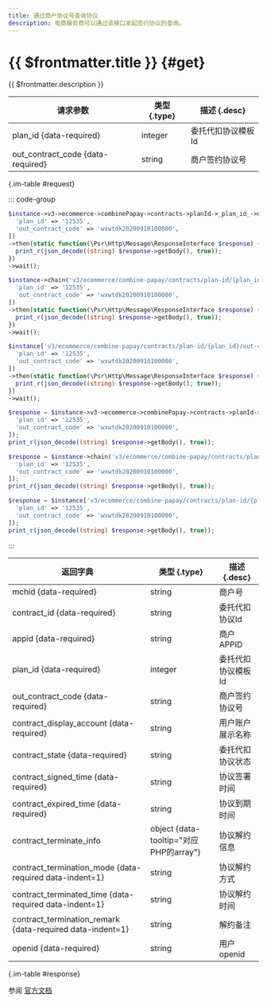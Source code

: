 ```yaml
---
title: 通过商户协议号查询协议
description: 电商服务商可以通过该接口发起签约协议的查询。
---
```


# {{ $frontmatter.title }} {#get}

{{ $frontmatter.description }}

| 请求参数 | 类型 {.type} | 描述 {.desc}
| --- | --- | ---
| plan_id {data-required} | integer | 委托代扣协议模板Id
| out_contract_code {data-required} | string | 商户签约协议号

{.im-table #request}

::: code-group

```php [异步纯链式]
$instance->v3->ecommerce->combinePapay->contracts->planId->_plan_id_->outContractCode->_out_contract_code_->getAsync([
  'plan_id' => '12535',
  'out_contract_code' => 'wxwtdk20200910100000',
])
->then(static function(\Psr\Http\Message\ResponseInterface $response) {
  print_r(json_decode((string) $response->getBody(), true));
})
->wait();
```

```php [异步声明式]
$instance->chain('v3/ecommerce/combine-papay/contracts/plan-id/{plan_id}/out-contract-code/{out_contract_code}')->getAsync([
  'plan_id' => '12535',
  'out_contract_code' => 'wxwtdk20200910100000',
])
->then(static function(\Psr\Http\Message\ResponseInterface $response) {
  print_r(json_decode((string) $response->getBody(), true));
})
->wait();
```

```php [异步属性式]
$instance['v3/ecommerce/combine-papay/contracts/plan-id/{plan_id}/out-contract-code/{out_contract_code}']->getAsync([
  'plan_id' => '12535',
  'out_contract_code' => 'wxwtdk20200910100000',
])
->then(static function(\Psr\Http\Message\ResponseInterface $response) {
  print_r(json_decode((string) $response->getBody(), true));
})
->wait();
```

```php [同步纯链式]
$response = $instance->v3->ecommerce->combinePapay->contracts->planId->_plan_id_->outContractCode->_out_contract_code_->get([
  'plan_id' => '12535',
  'out_contract_code' => 'wxwtdk20200910100000',
]);
print_r(json_decode((string) $response->getBody(), true));
```

```php [同步声明式]
$response = $instance->chain('v3/ecommerce/combine-papay/contracts/plan-id/{plan_id}/out-contract-code/{out_contract_code}')->get([
  'plan_id' => '12535',
  'out_contract_code' => 'wxwtdk20200910100000',
]);
print_r(json_decode((string) $response->getBody(), true));
```

```php [同步属性式]
$response = $instance['v3/ecommerce/combine-papay/contracts/plan-id/{plan_id}/out-contract-code/{out_contract_code}']->get([
  'plan_id' => '12535',
  'out_contract_code' => 'wxwtdk20200910100000',
]);
print_r(json_decode((string) $response->getBody(), true));
```

:::

| 返回字典 | 类型 {.type} | 描述 {.desc}
| --- | --- | ---
| mchid {data-required}| string | 商户号
| contract_id {data-required}| string | 委托代扣协议Id
| appid {data-required}| string | 商户APPID
| plan_id {data-required}| integer | 委托代扣协议模板Id
| out_contract_code {data-required}| string | 商户签约协议号
| contract_display_account {data-required}| string | 用户账户展示名称
| contract_state {data-required}| string | 委托代扣协议状态
| contract_signed_time {data-required}| string | 协议签署时间
| contract_expired_time {data-required}| string | 协议到期时间
| contract_terminate_info | object {data-tooltip="对应PHP的array"} | 协议解约信息
| contract_termination_mode {data-required data-indent=1} | string | 协议解约方式
| contract_terminated_time {data-required data-indent=1} | string | 协议解约时间
| contract_termination_remark {data-required data-indent=1} | string | 解约备注
| openid {data-required}| string | 用户openid

{.im-table #response}

参阅 [官方文档](https://pay.weixin.qq.com/wiki/doc/apiv3_partner/Offline/apis/chapter5_5_2.shtml)
